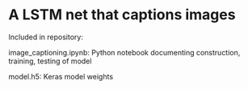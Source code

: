 # A LSTM net that captions images
Included in repository: 

image_captioning.ipynb: Python notebook documenting construction, training, testing of model
  
model.h5: Keras model weights

